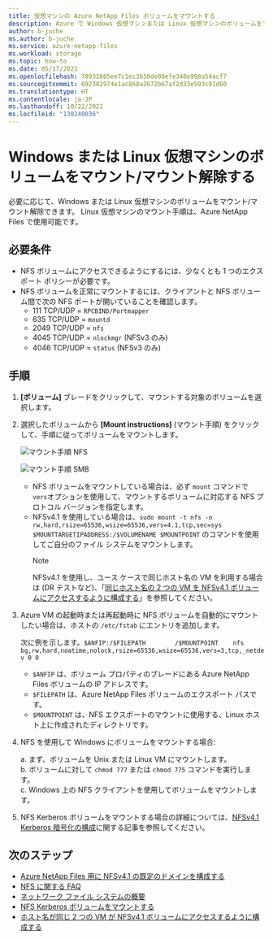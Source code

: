 ```yaml
---
title: 仮想マシンの Azure NetApp Files ボリュームをマウントする
description: Azure で Windows 仮想マシンまたは Linux 仮想マシンのボリュームをマウントまたはマウント解除する方法について説明します。
author: b-juche
ms.author: b-juche
ms.service: azure-netapp-files
ms.workload: storage
ms.topic: how-to
ms.date: 05/17/2021
ms.openlocfilehash: 78932885ee7c1ec3650de08efe340e998a54acf7
ms.sourcegitcommit: 692382974e1ac868a2672b67af2d33e593c91d60
ms.translationtype: HT
ms.contentlocale: ja-JP
ms.lasthandoff: 10/22/2021
ms.locfileid: "130240036"
---
```

# <a name="mount-or-unmount-a-volume-for-windows-or-linux-virtual-machines"></a>Windows または Linux 仮想マシンのボリュームをマウント/マウント解除する 

必要に応じて、Windows または Linux 仮想マシンのボリュームをマウント/マウント解除できます。  Linux 仮想マシンのマウント手順は、Azure NetApp Files で使用可能です。  

## <a name="requirements"></a>必要条件 

* NFS ボリュームにアクセスできるようにするには、少なくとも 1 つのエクスポート ポリシーが必要です。
* NFS ボリュームを正常にマウントするには、クライアントと NFS ボリューム間で次の NFS ポートが開いていることを確認します。
    * 111 TCP/UDP = `RPCBIND/Portmapper`
    * 635 TCP/UDP = `mountd`
    * 2049 TCP/UDP = `nfs`
    * 4045 TCP/UDP = `nlockmgr` (NFSv3 のみ)
    * 4046 TCP/UDP = `status` (NFSv3 のみ)

## <a name="steps"></a>手順

1. **[ボリューム]** ブレードをクリックして、マウントする対象のボリュームを選択します。 
2. 選択したボリュームから **[Mount instructions]** \(マウント手順\) をクリックして、手順に従ってボリュームをマウントします。 

    ![マウント手順 NFS](../media/azure-netapp-files/azure-netapp-files-mount-instructions-nfs.png)

    ![マウント手順 SMB](../media/azure-netapp-files/azure-netapp-files-mount-instructions-smb.png)  
    * NFS ボリュームをマウントしている場合は、必ず `mount` コマンドで `vers`オプションを使用して、マウントするボリュームに対応する NFS プロトコル バージョンを指定します。 
    * NFSv4.1 を使用している場合は、`sudo mount -t nfs -o rw,hard,rsize=65536,wsize=65536,vers=4.1,tcp,sec=sys $MOUNTTARGETIPADDRESS:/$VOLUMENAME $MOUNTPOINT` のコマンドを使用してご自分のファイル システムをマウントします。  
        > [!NOTE]
        > NFSv4.1 を使用し、ユース ケースで同じホスト名の VM を利用する場合は (DR テストなど)、「[同じホスト名の 2 つの VM を NFSv4.1 ボリュームにアクセスするように構成する](configure-nfs-clients.md#configure-two-vms-with-the-same-hostname-to-access-nfsv41-volumes)」を参照してください。

3. Azure VM の起動時または再起動時に NFS ボリュームを自動的にマウントしたい場合は、ホストの `/etc/fstab` にエントリを追加します。 

    次に例を示します。`$ANFIP:/$FILEPATH        /$MOUNTPOINT    nfs bg,rw,hard,noatime,nolock,rsize=65536,wsize=65536,vers=3,tcp,_netdev 0 0`

    * `$ANFIP` は、ボリューム プロパティのブレードにある Azure NetApp Files ボリュームの IP アドレスです。
    * `$FILEPATH` は、Azure NetApp Files ボリュームのエクスポート パスです。
    * `$MOUNTPOINT` は、NFS エクスポートのマウントに使用する、Linux ホスト上に作成されたディレクトリです。

4. NFS を使用して Windows にボリュームをマウントする場合:

    a. まず、ボリュームを Unix または Linux VM にマウントします。  
    b. ボリュームに対して `chmod 777` または `chmod 775` コマンドを実行します。  
    c. Windows 上の NFS クライアントを使用してボリュームをマウントします。
    
5. NFS Kerberos ボリュームをマウントする場合の詳細については、[NFSv4.1 Kerberos 暗号化の構成](configure-kerberos-encryption.md)に関する記事を参照してください。 

## <a name="next-steps"></a>次のステップ

* [Azure NetApp Files 用に NFSv4.1 の既定のドメインを構成する](azure-netapp-files-configure-nfsv41-domain.md)
* [NFS に関する FAQ](faq-nfs.md)
* [ネットワーク ファイル システムの概要](/windows-server/storage/nfs/nfs-overview)
* [NFS Kerberos ボリュームをマウントする](configure-kerberos-encryption.md#kerberos_mount)
* [ホスト名が同じ 2 つの VM が NFSv4.1 ボリュームにアクセスするように構成する](configure-nfs-clients.md#configure-two-vms-with-the-same-hostname-to-access-nfsv41-volumes) 
